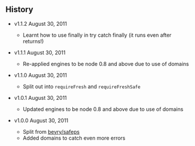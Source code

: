## History

- v1.1.2 August 30, 2011
	- Learnt how to use finally in try catch finally (it runs even after returns!)

- v1.1.1 August 30, 2011
	- Re-applied engines to be node 0.8 and above due to use of domains

- v1.1.0 August 30, 2011
	- Split out into `requireFresh` and `requireFreshSafe`

- v1.0.1 August 30, 2011
	- Updated engines to be node 0.8 and above due to use of domains

- v1.0.0 August 30, 2011
	- Split from [bevry/safeps](https://github.com/bevry/safeps)
	- Added domains to catch even more errors
